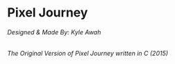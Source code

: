 # Pixel Journey
###### Designed & Made By: Kyle Awah
###### The Original Version of Pixel Journey written in C (2015)
